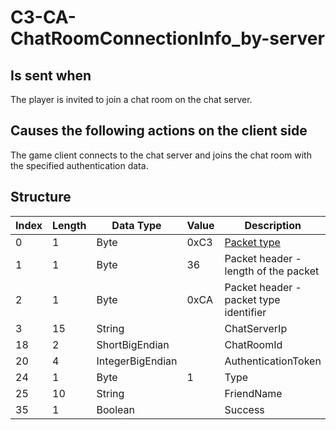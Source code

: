 # C3-CA-ChatRoomConnectionInfo_by-server

## Is sent when

The player is invited to join a chat room on the chat server.

## Causes the following actions on the client side

The game client connects to the chat server and joins the chat room with the specified authentication data.

## Structure

| Index | Length | Data Type | Value | Description |
|-------|--------|-----------|-------|-------------|
| 0 | 1 |   Byte   | 0xC3  | [Packet type](PacketTypes.md) |
| 1 | 1 |    Byte   |   36   | Packet header - length of the packet |
| 2 | 1 |    Byte   | 0xCA  | Packet header - packet type identifier |
| 3 | 15 | String |  | ChatServerIp |
| 18 | 2 | ShortBigEndian |  | ChatRoomId |
| 20 | 4 | IntegerBigEndian |  | AuthenticationToken |
| 24 | 1 | Byte | 1 | Type |
| 25 | 10 | String |  | FriendName |
| 35 | 1 | Boolean |  | Success |